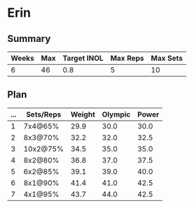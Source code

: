 # Erin

## Summary

Weeks | Max | Target INOL | Max Reps | Max Sets
--- | --- | --- | --- | ---
6 | 46 | 0.8 | 5 | 10

## Plan

 ... | Sets/Reps | Weight | Olympic | Power
--- | --- | --- | --- | ---
1 | 7x4@65% | 29.9 | 30.0 | 30.0
2 | 8x3@70% | 32.2 | 32.0 | 32.5
3 | 10x2@75% | 34.5 | 35.0 | 35.0
4 | 8x2@80% | 36.8 | 37.0 | 37.5
5 | 6x2@85% | 39.1 | 39.0 | 40.0
6 | 8x1@90% | 41.4 | 41.0 | 42.5
7 | 4x1@95% | 43.7 | 44.0 | 42.5
